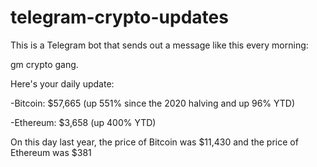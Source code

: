 # telegram-crypto-updates
This is a Telegram bot that sends out a message like this every morning:

gm crypto gang.

Here's your daily update:
    
-Bitcoin: $57,665 (up 551% since the 2020 halving and up 96% YTD)
    
-Ethereum: $3,658 (up 400% YTD)
    
On this day last year, the price of Bitcoin was $11,430 and the price of Ethereum was $381
